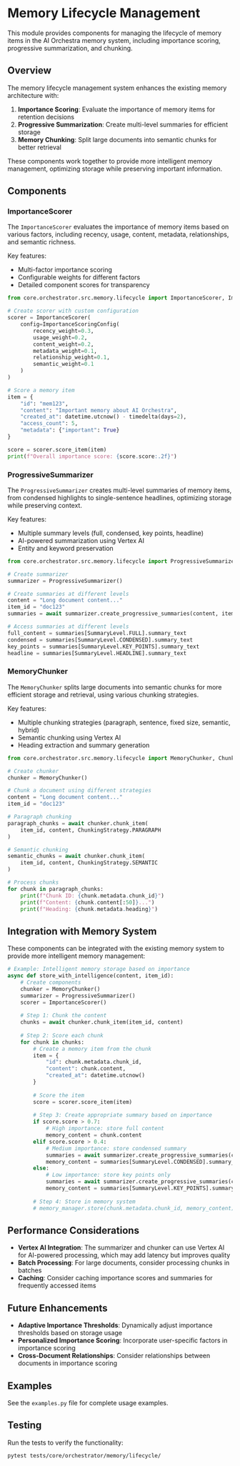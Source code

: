 # Memory Lifecycle Management

This module provides components for managing the lifecycle of memory items in the AI Orchestra memory system, including importance scoring, progressive summarization, and chunking.

## Overview

The memory lifecycle management system enhances the existing memory architecture with:

1. **Importance Scoring**: Evaluate the importance of memory items for retention decisions
2. **Progressive Summarization**: Create multi-level summaries for efficient storage
3. **Memory Chunking**: Split large documents into semantic chunks for better retrieval

These components work together to provide more intelligent memory management, optimizing storage while preserving important information.

## Components

### ImportanceScorer

The `ImportanceScorer` evaluates the importance of memory items based on various factors, including recency, usage, content, metadata, relationships, and semantic richness.

Key features:
- Multi-factor importance scoring
- Configurable weights for different factors
- Detailed component scores for transparency

```python
from core.orchestrator.src.memory.lifecycle import ImportanceScorer, ImportanceScoringConfig

# Create scorer with custom configuration
scorer = ImportanceScorer(
    config=ImportanceScoringConfig(
        recency_weight=0.3,
        usage_weight=0.2,
        content_weight=0.2,
        metadata_weight=0.1,
        relationship_weight=0.1,
        semantic_weight=0.1
    )
)

# Score a memory item
item = {
    "id": "mem123",
    "content": "Important memory about AI Orchestra",
    "created_at": datetime.utcnow() - timedelta(days=2),
    "access_count": 5,
    "metadata": {"important": True}
}

score = scorer.score_item(item)
print(f"Overall importance score: {score.score:.2f}")
```

### ProgressiveSummarizer

The `ProgressiveSummarizer` creates multi-level summaries of memory items, from condensed highlights to single-sentence headlines, optimizing storage while preserving context.

Key features:
- Multiple summary levels (full, condensed, key points, headline)
- AI-powered summarization using Vertex AI
- Entity and keyword preservation

```python
from core.orchestrator.src.memory.lifecycle import ProgressiveSummarizer, SummaryLevel

# Create summarizer
summarizer = ProgressiveSummarizer()

# Create summaries at different levels
content = "Long document content..."
item_id = "doc123"
summaries = await summarizer.create_progressive_summaries(content, item_id)

# Access summaries at different levels
full_content = summaries[SummaryLevel.FULL].summary_text
condensed = summaries[SummaryLevel.CONDENSED].summary_text
key_points = summaries[SummaryLevel.KEY_POINTS].summary_text
headline = summaries[SummaryLevel.HEADLINE].summary_text
```

### MemoryChunker

The `MemoryChunker` splits large documents into semantic chunks for more efficient storage and retrieval, using various chunking strategies.

Key features:
- Multiple chunking strategies (paragraph, sentence, fixed size, semantic, hybrid)
- Semantic chunking using Vertex AI
- Heading extraction and summary generation

```python
from core.orchestrator.src.memory.lifecycle import MemoryChunker, ChunkingStrategy

# Create chunker
chunker = MemoryChunker()

# Chunk a document using different strategies
content = "Long document content..."
item_id = "doc123"

# Paragraph chunking
paragraph_chunks = await chunker.chunk_item(
    item_id, content, ChunkingStrategy.PARAGRAPH
)

# Semantic chunking
semantic_chunks = await chunker.chunk_item(
    item_id, content, ChunkingStrategy.SEMANTIC
)

# Process chunks
for chunk in paragraph_chunks:
    print(f"Chunk ID: {chunk.metadata.chunk_id}")
    print(f"Content: {chunk.content[:50]}...")
    print(f"Heading: {chunk.metadata.heading}")
```

## Integration with Memory System

These components can be integrated with the existing memory system to provide more intelligent memory management:

```python
# Example: Intelligent memory storage based on importance
async def store_with_intelligence(content, item_id):
    # Create components
    chunker = MemoryChunker()
    summarizer = ProgressiveSummarizer()
    scorer = ImportanceScorer()
    
    # Step 1: Chunk the content
    chunks = await chunker.chunk_item(item_id, content)
    
    # Step 2: Score each chunk
    for chunk in chunks:
        # Create a memory item from the chunk
        item = {
            "id": chunk.metadata.chunk_id,
            "content": chunk.content,
            "created_at": datetime.utcnow()
        }
        
        # Score the item
        score = scorer.score_item(item)
        
        # Step 3: Create appropriate summary based on importance
        if score.score > 0.7:
            # High importance: store full content
            memory_content = chunk.content
        elif score.score > 0.4:
            # Medium importance: store condensed summary
            summaries = await summarizer.create_progressive_summaries(chunk.content, chunk.metadata.chunk_id)
            memory_content = summaries[SummaryLevel.CONDENSED].summary_text
        else:
            # Low importance: store key points only
            summaries = await summarizer.create_progressive_summaries(chunk.content, chunk.metadata.chunk_id)
            memory_content = summaries[SummaryLevel.KEY_POINTS].summary_text
        
        # Step 4: Store in memory system
        # memory_manager.store(chunk.metadata.chunk_id, memory_content)
```

## Performance Considerations

- **Vertex AI Integration**: The summarizer and chunker can use Vertex AI for AI-powered processing, which may add latency but improves quality
- **Batch Processing**: For large documents, consider processing chunks in batches
- **Caching**: Consider caching importance scores and summaries for frequently accessed items

## Future Enhancements

- **Adaptive Importance Thresholds**: Dynamically adjust importance thresholds based on storage usage
- **Personalized Importance Scoring**: Incorporate user-specific factors in importance scoring
- **Cross-Document Relationships**: Consider relationships between documents in importance scoring

## Examples

See the `examples.py` file for complete usage examples.

## Testing

Run the tests to verify the functionality:

```bash
pytest tests/core/orchestrator/memory/lifecycle/